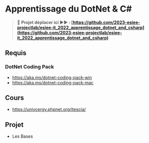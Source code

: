 # Apprentissage du DotNet & C#

> 🚨 **Projet déplacer ici ▶▶ : [https://github.com/2023-esiee-projectlab/esiee-it_2022_apprentissage_dotnet_and_csharp](https://github.com/2023-esiee-projectlab/esiee-it_2022_apprentissage_dotnet_and_csharp)**

## Requis

### DotNet Coding Pack
- https://aka.ms/dotnet-coding-pack-win
- https://aka.ms/dotnet-coding-pack-mac

## Cours
- https://univcergy.phpnet.org/itescia/

## Projet

- Les Bases
